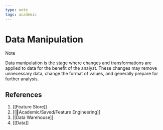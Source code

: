 ```yaml
---
type: note
tags: academic
---
```

# Data Manipulation

> [!note] 
> Data manipulation is the stage where changes and transformations are applied to data for the benefit of the analyst. These changes may remove unnecessary data, change the format of values, and generally prepare for further analysis.

## References
1. [[Feature Store]]
2. [[🧪Academic/Saved/Feature Engineering]]
3. [[Data Warehouse]]
4. [[Data]]